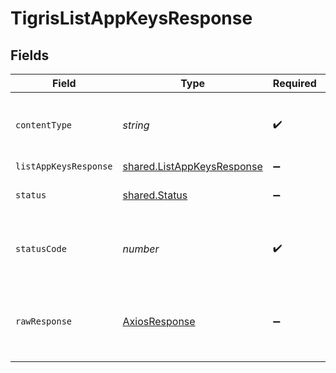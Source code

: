 # TigrisListAppKeysResponse


## Fields

| Field                                                                    | Type                                                                     | Required                                                                 | Description                                                              |
| ------------------------------------------------------------------------ | ------------------------------------------------------------------------ | ------------------------------------------------------------------------ | ------------------------------------------------------------------------ |
| `contentType`                                                            | *string*                                                                 | :heavy_check_mark:                                                       | HTTP response content type for this operation                            |
| `listAppKeysResponse`                                                    | [shared.ListAppKeysResponse](../../models/shared/listappkeysresponse.md) | :heavy_minus_sign:                                                       | OK                                                                       |
| `status`                                                                 | [shared.Status](../../models/shared/status.md)                           | :heavy_minus_sign:                                                       | Default error response                                                   |
| `statusCode`                                                             | *number*                                                                 | :heavy_check_mark:                                                       | HTTP response status code for this operation                             |
| `rawResponse`                                                            | [AxiosResponse](https://axios-http.com/docs/res_schema)                  | :heavy_minus_sign:                                                       | Raw HTTP response; suitable for custom response parsing                  |